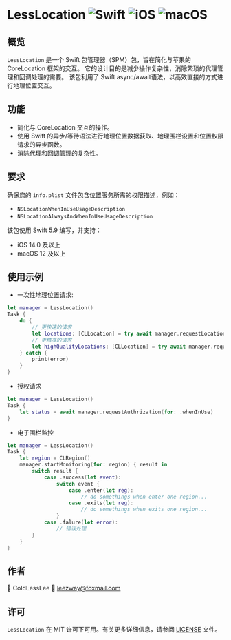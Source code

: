 # LessLocation ![Swift](https://img.shields.io/badge/swift-5.9-orange.svg) ![iOS](https://img.shields.io/badge/iOS-14.0%2B-blue.svg) ![macOS](https://img.shields.io/badge/macOS-12%2B-blue.svg)

## 概览
`LessLocation` 是一个 Swift 包管理器（SPM）包，旨在简化与苹果的 CoreLocation 框架的交互。
它的设计目的是减少操作复杂性，消除繁琐的代理管理和回调处理的需要。
该包利用了 Swift async/await语法，以高效直接的方式进行地理位置交互。

## 功能
- 简化与 CoreLocation 交互的操作。
- 使用 Swift 的异步/等待语法进行地理位置数据获取、地理围栏设置和位置权限请求的异步函数。
- 消除代理和回调管理的复杂性。

## 要求
确保您的 `info.plist` 文件包含位置服务所需的权限描述，例如：
- `NSLocationWhenInUseUsageDescription`
- `NSLocationAlwaysAndWhenInUseUsageDescription`

该包使用 Swift 5.9 编写，并支持：
- iOS 14.0 及以上
- macOS 12 及以上

## 使用示例
- 一次性地理位置请求:
```swift
let manager = LessLocation()
Task {
    do {
        // 更快速的请求
        let locations: [CLLocation] = try await manager.requestLocations()
        // 更精准的请求
        let highQualityLocations: [CLLocation] = try await manager.requestLocations(isHighLevel: ture)
    } catch {
        print(error)
    }
}
```

- 授权请求
```swift
let manager = LessLocation()
Task {
    let status = await manager.requestAuthrization(for: .whenInUse)
}
```

- 电子围栏监控
```swift
let manager = LessLocation()
Task {
    let region = CLRegion()
    manager.startMonitoring(for: region) { result in
        switch result {
            case .success(let event):
                switch event {
                    case .enter(let reg):
                        // do somethings when enter one region...
                    case .exits(let reg):
                        // do somethings when exits one region...
                }
            case .falure(let error):
                // 错误处理
        }
    }
}
```

## 作者
🤵 ColdLessLee 
📮 leezway@foxmail.com

## 许可
`LessLocation` 在 MIT 许可下可用。有关更多详细信息，请参阅 [LICENSE](LICENSE) 文件。

